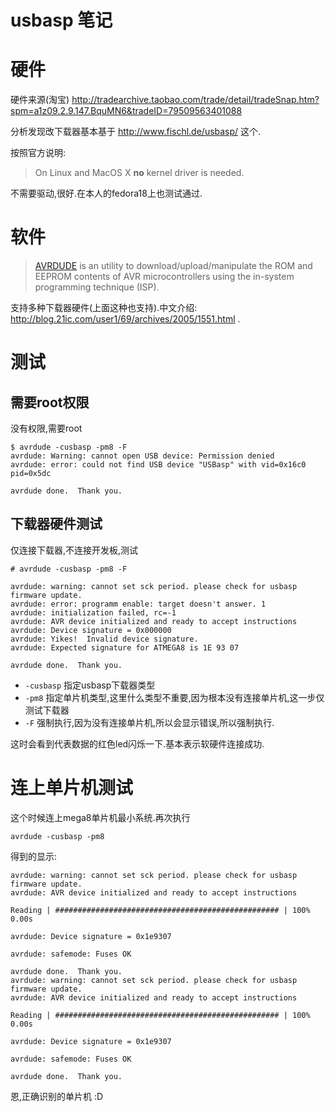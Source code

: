 # usbasp 笔记

# 硬件

硬件来源(淘宝) http://tradearchive.taobao.com/trade/detail/tradeSnap.htm?spm=a1z09.2.9.147.BquMN6&tradeID=79509563401088

分析发现改下载器基本基于 http://www.fischl.de/usbasp/ 这个. 

按照官方说明:

>On Linux and MacOS X **no** kernel driver is needed.

不需要驱动,很好.在本人的fedora18上也测试通过.

# 软件

> [AVRDUDE](http://www.nongnu.org/avrdude/) is an utility to download/upload/manipulate the ROM and EEPROM contents of AVR microcontrollers using the in-system programming technique (ISP).

支持多种下载器硬件(上面这种也支持).中文介绍: http://blog.21ic.com/user1/69/archives/2005/1551.html .

# 测试

## 需要root权限

没有权限,需要root

```
$ avrdude -cusbasp -pm8 -F
avrdude: Warning: cannot open USB device: Permission denied
avrdude: error: could not find USB device "USBasp" with vid=0x16c0 pid=0x5dc

avrdude done.  Thank you.
```

## 下载器硬件测试

仅连接下载器,不连接开发板,测试

```
# avrdude -cusbasp -pm8 -F

avrdude: warning: cannot set sck period. please check for usbasp firmware update. 
avrdude: error: programm enable: target doesn't answer. 1 
avrdude: initialization failed, rc=-1
avrdude: AVR device initialized and ready to accept instructions
avrdude: Device signature = 0x000000
avrdude: Yikes!  Invalid device signature.
avrdude: Expected signature for ATMEGA8 is 1E 93 07

avrdude done.  Thank you.
```

* `-cusbasp` 指定usbasp下载器类型
* `-pm8` 指定单片机类型,这里什么类型不重要,因为根本没有连接单片机,这一步仅测试下载器
* `-F` 强制执行,因为没有连接单片机,所以会显示错误,所以强制执行.

这时会看到代表数据的红色led闪烁一下.基本表示软硬件连接成功.

# 连上单片机测试

这个时候连上mega8单片机最小系统.再次执行
```
avrdude -cusbasp -pm8 
```
得到的显示:

```
avrdude: warning: cannot set sck period. please check for usbasp firmware update.
avrdude: AVR device initialized and ready to accept instructions

Reading | ################################################## | 100% 0.00s

avrdude: Device signature = 0x1e9307

avrdude: safemode: Fuses OK

avrdude done.  Thank you.
avrdude: warning: cannot set sck period. please check for usbasp firmware update.
avrdude: AVR device initialized and ready to accept instructions

Reading | ################################################## | 100% 0.00s

avrdude: Device signature = 0x1e9307

avrdude: safemode: Fuses OK

avrdude done.  Thank you.
```
恩,正确识别的单片机 :D